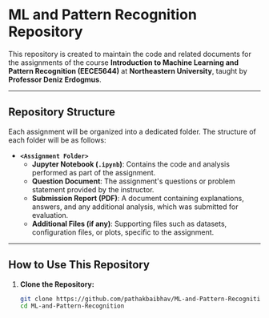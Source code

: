 # **ML and Pattern Recognition Repository**

This repository is created to maintain the code and related documents for the assignments of the course **Introduction to Machine Learning and Pattern Recognition (EECE5644)** at **Northeastern University**, taught by **Professor Deniz Erdogmus**.

---

## **Repository Structure**

Each assignment will be organized into a dedicated folder. The structure of each folder will be as follows:

- **`<Assignment Folder>`**  
  - **Jupyter Notebook (`.ipynb`)**: Contains the code and analysis performed as part of the assignment.  
  - **Question Document**: The assignment's questions or problem statement provided by the instructor.  
  - **Submission Report (PDF)**: A document containing explanations, answers, and any additional analysis, which was submitted for evaluation.  
  - **Additional Files (if any)**: Supporting files such as datasets, configuration files, or plots, specific to the assignment.

---

## **How to Use This Repository**

1. **Clone the Repository:**  
   ```bash
   git clone https://github.com/pathakbaibhav/ML-and-Pattern-Recognition.git
   cd ML-and-Pattern-Recognition
